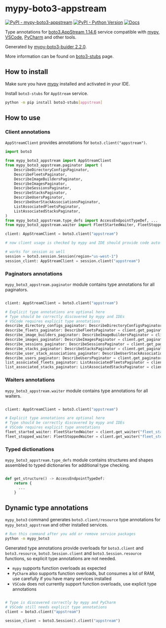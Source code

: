 # mypy-boto3-appstream

[![PyPI - mypy-boto3-appstream](https://img.shields.io/pypi/v/mypy-boto3-appstream.svg?color=blue)](https://pypi.org/project/mypy-boto3-appstream)
[![PyPI - Python Version](https://img.shields.io/pypi/pyversions/mypy-boto3-appstream.svg?color=blue)](https://pypi.org/project/mypy-boto3-appstream)
[![Docs](https://img.shields.io/readthedocs/mypy-boto3-builder.svg?color=blue)](https://mypy-boto3-builder.readthedocs.io/)

Type annotations for
[boto3.AppStream 1.14.6](https://boto3.amazonaws.com/v1/documentation/api/1.14.6/reference/services/appstream.html#AppStream) service
compatible with [mypy](https://github.com/python/mypy), [VSCode](https://code.visualstudio.com/),
[PyCharm](https://www.jetbrains.com/pycharm/) and other tools.

Generated by [mypy-boto3-buider 2.2.0](https://github.com/vemel/mypy_boto3_builder).

More information can be found on [boto3-stubs](https://pypi.org/project/boto3-stubs/) page.

## How to install

Make sure you have [mypy](https://github.com/python/mypy) installed and activated in your IDE.

Install `boto3-stubs` for `AppStream` service.

```bash
python -m pip install boto3-stubs[appstream]
```

## How to use

### Client annotations

`AppStreamClient` provides annotations for `boto3.client("appstream")`.

```python
import boto3

from mypy_boto3_appstream import AppStreamClient
from mypy_boto3_appstream.paginator import (
    DescribeDirectoryConfigsPaginator,
    DescribeFleetsPaginator,
    DescribeImageBuildersPaginator,
    DescribeImagesPaginator,
    DescribeSessionsPaginator,
    DescribeStacksPaginator,
    DescribeUsersPaginator,
    DescribeUserStackAssociationsPaginator,
    ListAssociatedFleetsPaginator,
    ListAssociatedStacksPaginator,
)
from mypy_boto3_appstream.type_defs import AccessEndpointTypeDef, ...
from mypy_boto3_appstream.waiter import FleetStartedWaiter, FleetStoppedWaiter

client: AppStreamClient = boto3.client("appstream")

# now client usage is checked by mypy and IDE should provide code auto-complete

# works for session as well
session = boto3.session.Session(region="us-west-1")
session_client: AppStreamClient = session.client("appstream")
```

### Paginators annotations

`mypy_boto3_appstream.paginator` module contains type annotations for all paginators.

```python

client: AppStreamClient = boto3.client("appstream")

# Explicit type annotations are optional here
# Type should be correctly discovered by mypy and IDEs
# VSCode requires explicit type annotations
describe_directory_configs_paginator: DescribeDirectoryConfigsPaginator = client.get_paginator("describe_directory_configs")
describe_fleets_paginator: DescribeFleetsPaginator = client.get_paginator("describe_fleets")
describe_image_builders_paginator: DescribeImageBuildersPaginator = client.get_paginator("describe_image_builders")
describe_images_paginator: DescribeImagesPaginator = client.get_paginator("describe_images")
describe_sessions_paginator: DescribeSessionsPaginator = client.get_paginator("describe_sessions")
describe_stacks_paginator: DescribeStacksPaginator = client.get_paginator("describe_stacks")
describe_user_stack_associations_paginator: DescribeUserStackAssociationsPaginator = client.get_paginator("describe_user_stack_associations")
describe_users_paginator: DescribeUsersPaginator = client.get_paginator("describe_users")
list_associated_fleets_paginator: ListAssociatedFleetsPaginator = client.get_paginator("list_associated_fleets")
list_associated_stacks_paginator: ListAssociatedStacksPaginator = client.get_paginator("list_associated_stacks")
```


### Waiters annotations

`mypy_boto3_appstream.waiter` module contains type annotations for all waiters.

```python

client: AppStreamClient = boto3.client("appstream")

# Explicit type annotations are optional here
# Type should be correctly discovered by mypy and IDEs
# VSCode requires explicit type annotations
fleet_started_waiter: FleetStartedWaiter = client.get_waiter("fleet_started")
fleet_stopped_waiter: FleetStoppedWaiter = client.get_waiter("fleet_stopped")
```





### Typed dictionations

`mypy_boto3_appstream.type_defs` module contains structures and shapes assembled
to typed dictionaries for additional type checking.

```python

def get_structure() -> AccessEndpointTypeDef:
    return {
      ...
    }
```


## Dynamic type annotations

`mypy_boto3` command generates `boto3.client/resource` type annotations for
`mypy_boto3_appstream` and other installed services.

```bash
# Run this command after you add or remove service packages
python -m mypy_boto3
```

Generated type annotations provide overloads for `boto3.client` and `boto3.resource`,
`boto3.Session.client` and `boto3.Session.resource` functions,
so explicit type annotations are not needed.

- `mypy` supports function overloads as expected
- `PyCharm` also supports function overloads, but consumes a lot of RAM, use carefully if you have many services installed
- `VSCode` does not currently support function overloads, use explicit type annotations

```python

# Type is discovered correctly by mypy and PyCharm
# VSCode still needs explicit type annotations
client = boto3.client("appstream")

session_client = boto3.Session().client("appstream")
```
